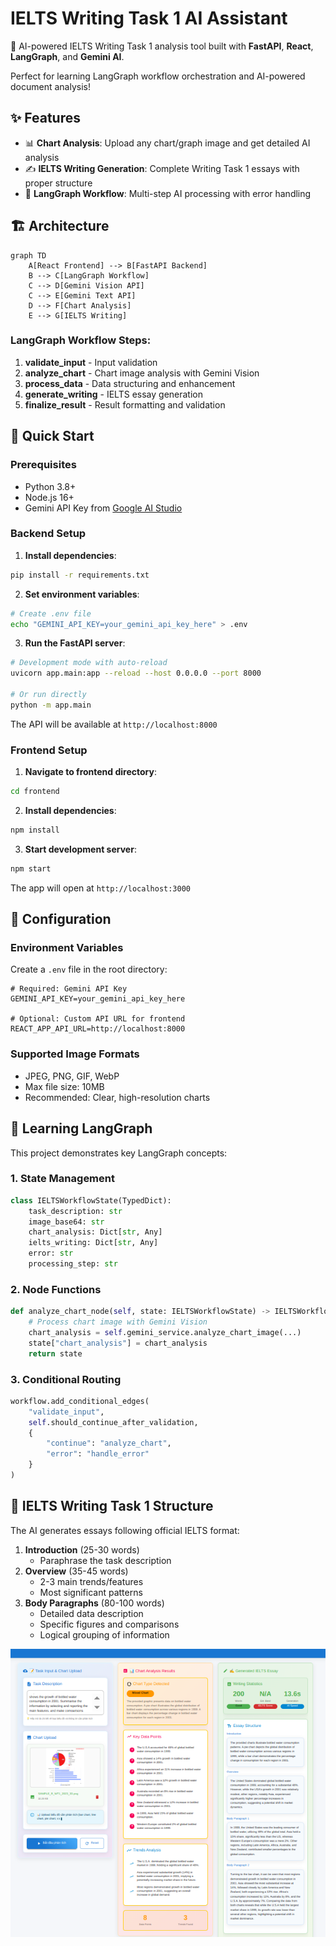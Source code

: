 # IELTS Writing Task 1 AI Assistant

🤖 AI-powered IELTS Writing Task 1 analysis tool built with **FastAPI**, **React**, **LangGraph**, and **Gemini AI**.

Perfect for learning LangGraph workflow orchestration and AI-powered document analysis!

## ✨ Features

- 📊 **Chart Analysis**: Upload any chart/graph image and get detailed AI analysis
- ✍️ **IELTS Writing Generation**: Complete Writing Task 1 essays with proper structure
- 🔄 **LangGraph Workflow**: Multi-step AI processing with error handling

## 🏗️ Architecture

```mermaid
graph TD
    A[React Frontend] --> B[FastAPI Backend]
    B --> C[LangGraph Workflow]
    C --> D[Gemini Vision API]
    C --> E[Gemini Text API]
    D --> F[Chart Analysis]
    E --> G[IELTS Writing]
```

### LangGraph Workflow Steps:

1. **validate_input** - Input validation
2. **analyze_chart** - Chart image analysis with Gemini Vision
3. **process_data** - Data structuring and enhancement
4. **generate_writing** - IELTS essay generation
5. **finalize_result** - Result formatting and validation

## 🚀 Quick Start

### Prerequisites

- Python 3.8+
- Node.js 16+
- Gemini API Key from [Google AI Studio](https://makersuite.google.com/app/apikey)

### Backend Setup

1. **Install dependencies**:

```bash
pip install -r requirements.txt
```

2. **Set environment variables**:

```bash
# Create .env file
echo "GEMINI_API_KEY=your_gemini_api_key_here" > .env
```

3. **Run the FastAPI server**:

```bash
# Development mode with auto-reload
uvicorn app.main:app --reload --host 0.0.0.0 --port 8000

# Or run directly
python -m app.main
```

The API will be available at `http://localhost:8000`

### Frontend Setup

1. **Navigate to frontend directory**:

```bash
cd frontend
```

2. **Install dependencies**:

```bash
npm install
```

3. **Start development server**:

```bash
npm start
```

The app will open at `http://localhost:3000`

## 🔧 Configuration

### Environment Variables

Create a `.env` file in the root directory:

```env
# Required: Gemini API Key
GEMINI_API_KEY=your_gemini_api_key_here

# Optional: Custom API URL for frontend
REACT_APP_API_URL=http://localhost:8000
```

### Supported Image Formats

- JPEG, PNG, GIF, WebP
- Max file size: 10MB
- Recommended: Clear, high-resolution charts

## 🧠 Learning LangGraph

This project demonstrates key LangGraph concepts:

### 1. **State Management**

```python
class IELTSWorkflowState(TypedDict):
    task_description: str
    image_base64: str
    chart_analysis: Dict[str, Any]
    ielts_writing: Dict[str, Any]
    error: str
    processing_step: str
```

### 2. **Node Functions**

```python
def analyze_chart_node(self, state: IELTSWorkflowState) -> IELTSWorkflowState:
    # Process chart image with Gemini Vision
    chart_analysis = self.gemini_service.analyze_chart_image(...)
    state["chart_analysis"] = chart_analysis
    return state
```

### 3. **Conditional Routing**

```python
workflow.add_conditional_edges(
    "validate_input",
    self.should_continue_after_validation,
    {
        "continue": "analyze_chart",
        "error": "handle_error"
    }
)
```

## 🎯 IELTS Writing Task 1 Structure

The AI generates essays following official IELTS format:

1. **Introduction** (25-30 words)
   - Paraphrase the task description
2. **Overview** (35-45 words)
   - 2-3 main trends/features
   - Most significant patterns
3. **Body Paragraphs** (80-100 words)
   - Detailed data description
   - Specific figures and comparisons
   - Logical grouping of information

![alt text](<Screenshot from 2025-07-09 02-55-26.png>)